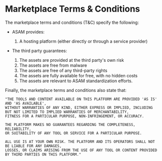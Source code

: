 # Marketplace Terms & Conditions

The marketplace terms and conditions (T&C) specify the following:
  
- ASAM provides:
  
  1. A hosting platform (either directly or through a service provider)
  
- The third party guarantees:
  
  1. The assets are provided at the third party's own risk
  2. The assets are free from malware
  3. The assets are free of any third-party rights
  4. The assets are fully available for free, with no hidden costs
  5. The assets are relevant to ASAM standardization efforts.

Finally, the marketplace terms and conditions also state that:
```
"THE TOOLS AND CONTENT AVAILABLE ON THIS PLATFORM ARE PROVIDED 'AS IS' AND 'AS AVAILABLE',
WITHOUT WARRANTIES OF ANY KIND, EITHER EXPRESS OR IMPLIED, INCLUDING BUT NOT LIMITED TO IMPLIED WARRANTIES OF MERCHANTABILITY,
FITNESS FOR A PARTICULAR PURPOSE, NON-INFRINGEMENT, OR ACCURACY. 

THE PLATFORM MAKES NO GUARANTEES REGARDING THE COMPLETENESS, RELIABILITY,
OR SUITABILITY OF ANY TOOL OR SERVICE FOR A PARTICULAR PURPOSE. 

ALL USE IS AT YOUR OWN RISK. THE PLATFORM AND ITS OPERATORS SHALL NOT BE LIABLE FOR ANY DAMAGES,
LOSSES, OR CLAIMS ARISING FROM THE USE OF ANY TOOL OR CONTENT PROVIDED BY THIRD PARTIES ON THIS PLATFORM."
```
